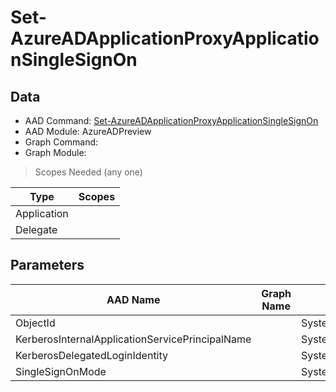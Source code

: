 # Set-AzureADApplicationProxyApplicationSingleSignOn

> 

## Data

+ AAD Command: [Set-AzureADApplicationProxyApplicationSingleSignOn](https://docs.microsoft.com/en-us/powershell/module/AzureADPreview/Set-AzureADApplicationProxyApplicationSingleSignOn)
+ AAD Module: AzureADPreview
+ Graph Command: []()
+ Graph Module: 

> Scopes Needed (any one)

|Type|Scopes|
|---|---|
|Application||
|Delegate||

## Parameters

|AAD Name|Graph Name|AAD Type|Graph Type|Infos|
|---|---|---|---|---|
|ObjectId||System.String|||
|KerberosInternalApplicationServicePrincipalName||System.String|||
|KerberosDelegatedLoginIdentity||System.Nullable/Microsoft.Open.MSGraph.Model.OnPremisesPublishingKerberosSignOnSettingsObject+KerberosSignOnMappingAttributeTypeEnum|||
|SingleSignOnMode||System.Nullable/Microsoft.Open.MSGraph.Model.OnPremisesPublishingSingleSignOnObject+SingleSignOnModeEnum|||


